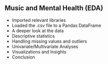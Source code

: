 ## Music and Mental Health (EDA)
* Imported relevant libraries
* Loaded the .csv file to a Pandas DataFrame
* A deeper look at the data
* Descriptive statistics
* Handling missing values and outliers
* Univariate/Multivariate Analyses
* Visualizations and Insights
* Conclusion
